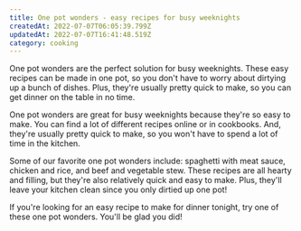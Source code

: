 ```yaml
---
title: One pot wonders - easy recipes for busy weeknights
createdAt: 2022-07-07T06:05:39.799Z
updatedAt: 2022-07-07T16:41:48.519Z
category: cooking
---
```


One pot wonders are the perfect solution for busy weeknights. These easy recipes can be made in one pot, so you don't have to worry about dirtying up a bunch of dishes. Plus, they're usually pretty quick to make, so you can get dinner on the table in no time.

One pot wonders are great for busy weeknights because they're so easy to make. You can find a lot of different recipes online or in cookbooks. And, they're usually pretty quick to make, so you won't have to spend a lot of time in the kitchen.

Some of our favorite one pot wonders include: spaghetti with meat sauce, chicken and rice, and beef and vegetable stew. These recipes are all hearty and filling, but they're also relatively quick and easy to make. Plus, they'll leave your kitchen clean since you only dirtied up one pot!

If you're looking for an easy recipe to make for dinner tonight, try one of these one pot wonders. You'll be glad you did!
